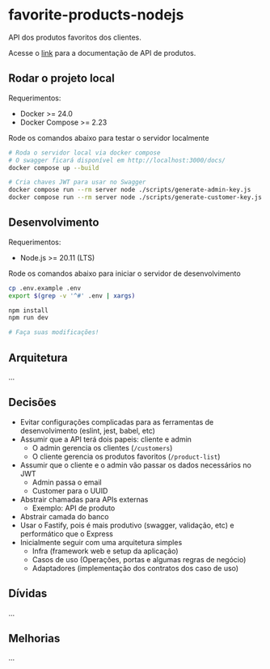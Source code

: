 # favorite-products-nodejs

API dos produtos favoritos dos clientes.

Acesse o [link][products-api] para a documentação de API de produtos.

## Rodar o projeto local

Requerimentos:

- Docker >= 24.0
- Docker Compose >= 2.23

Rode os comandos abaixo para testar o servidor localmente

```sh
# Roda o servidor local via docker compose
# O swagger ficará disponível em http://localhost:3000/docs/
docker compose up --build

# Cria chaves JWT para usar no Swagger
docker compose run --rm server node ./scripts/generate-admin-key.js
docker compose run --rm server node ./scripts/generate-customer-key.js
```

## Desenvolvimento

Requerimentos:

- Node.js >= 20.11 (LTS)

Rode os comandos abaixo para iniciar o servidor de desenvolvimento

```sh
cp .env.example .env
export $(grep -v '^#' .env | xargs)

npm install
npm run dev

# Faça suas modificações!
```

## Arquitetura

...

## Decisões

- Evitar configurações complicadas para as ferramentas de desenvolvimento
  (eslint, jest, babel, etc)
- Assumir que a API terá dois papeis: cliente e admin
  - O admin gerencia os clientes (`/customers`)
  - O cliente gerencia os produtos favoritos (`/product-list`)
- Assumir que o cliente e o admin vão passar os dados necessários no JWT
  - Admin passa o email
  - Customer para o UUID
- Abstrair chamadas para APIs externas
  - Exemplo: API de produto
- Abstrair camada do banco
- Usar o Fastify, pois é mais produtivo (swagger, validação, etc) e performático
  que o Express
- Inicialmente seguir com uma arquitetura simples
  - Infra (framework web e setup da aplicação)
  - Casos de uso (Operações, portas e algumas regras de negócio)
  - Adaptadores (implementação dos contratos dos caso de uso)

## Dívidas

...

## Melhorias

...

[products-api]: https://gist.github.com/Bgouveia/9e043a3eba439489a35e70d1b5ea08ec

